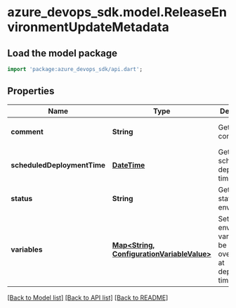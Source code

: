 # azure_devops_sdk.model.ReleaseEnvironmentUpdateMetadata

## Load the model package
```dart
import 'package:azure_devops_sdk/api.dart';
```

## Properties
Name | Type | Description | Notes
------------ | ------------- | ------------- | -------------
**comment** | **String** | Gets or sets comment. | [optional] [default to null]
**scheduledDeploymentTime** | [**DateTime**](DateTime.md) | Gets or sets scheduled deployment time. | [optional] [default to null]
**status** | **String** | Gets or sets status of environment. | [optional] [default to null]
**variables** | [**Map&lt;String, ConfigurationVariableValue&gt;**](ConfigurationVariableValue.md) | Sets list of environment variables to be overridden at deployment time. | [optional] [default to {}]

[[Back to Model list]](../README.md#documentation-for-models) [[Back to API list]](../README.md#documentation-for-api-endpoints) [[Back to README]](../README.md)


